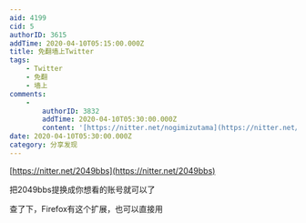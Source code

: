 ```yaml
---
aid: 4199
cid: 5
authorID: 3615
addTime: 2020-04-10T05:15:00.000Z
title: 免翻墙上Twitter
tags:
    - Twitter
    - 免翻
    - 墙上
comments:
    -
        authorID: 3832
        addTime: 2020-04-10T05:30:00.000Z
        content: '[https://nitter.net/nogimizutama](https://nitter.net/nogimizutama)'
date: 2020-04-10T05:30:00.000Z
category: 分享发现
---
```


[https://nitter.net/2049bbs](https://nitter.net/2049bbs)

把2049bbs提换成你想看的账号就可以了

查了下，Firefox有这个扩展，也可以直接用
